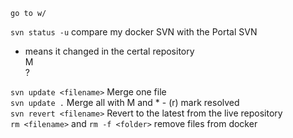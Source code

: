 `go to w/`


`svn status -u` compare my docker SVN with the Portal SVN


* means it changed in the certal repository  
M  
?  


`svn update <filename>` Merge one file  
`svn update .` Merge all with M and * - (r) mark resolved  
`svn revert <filename>` Revert to the latest from the live repository  
`rm <filename>` and `rm -f <folder>`  remove files from docker


